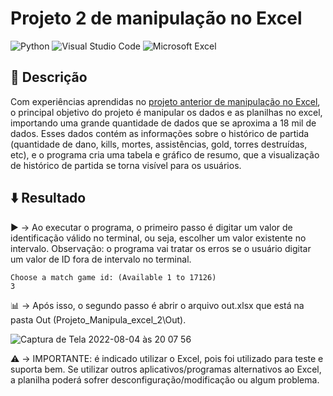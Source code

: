 # Projeto 2 de manipulação no Excel
![Python](https://img.shields.io/badge/python-3670A0?style=for-the-badge&logo=python&logoColor=ffdd54) ![Visual Studio Code](https://img.shields.io/badge/Visual%20Studio%20Code-0078d7.svg?style=for-the-badge&logo=visual-studio-code&logoColor=white) ![Microsoft Excel](https://img.shields.io/badge/Microsoft_Excel-217346?style=for-the-badge&logo=microsoft-excel&logoColor=white)


## :memo: Descrição

  Com experiências aprendidas no [projeto anterior de manipulação no Excel](https://github.com/vitaolv/projeto-manipula-excel-1), o principal objetivo do projeto é manipular os dados e as planilhas no excel, importando uma grande quantidade de dados que se aproxima a 18 mil de dados. Esses dados contém as informações sobre o histórico de partida (quantidade de dano, kills, mortes, assistências, gold, torres destruídas, etc), e o programa cria uma tabela e gráfico de resumo, que a visualização de histórico de partida se torna visível para os usuários.
  

## :arrow_down: Resultado

  :arrow_forward: → Ao executar o programa, o primeiro passo é digitar um valor de identificação válido no terminal, ou seja, escolher um valor existente no intervalo. Observação: o programa vai tratar os erros se o usuário digitar um valor de ID fora de intervalo no terminal.
  
	
	
	Choose a match game id: (Available 1 to 17126)
	3


  :bar_chart: → Após isso, o segundo passo é abrir o arquivo out.xlsx que está na pasta Out (Projeto_Manipula_excel_2\Out).


![Captura de Tela 2022-08-04 às 20 07 56](https://user-images.githubusercontent.com/84293496/182970055-57eca34f-51e2-4f76-9fd8-54cd4e931a4e.png)

 :warning: → IMPORTANTE: é indicado utilizar o Excel, pois foi utilizado para teste e suporta bem. Se utilizar outros aplicativos/programas alternativos ao Excel, a planilha poderá sofrer desconfiguração/modificação ou algum problema.
